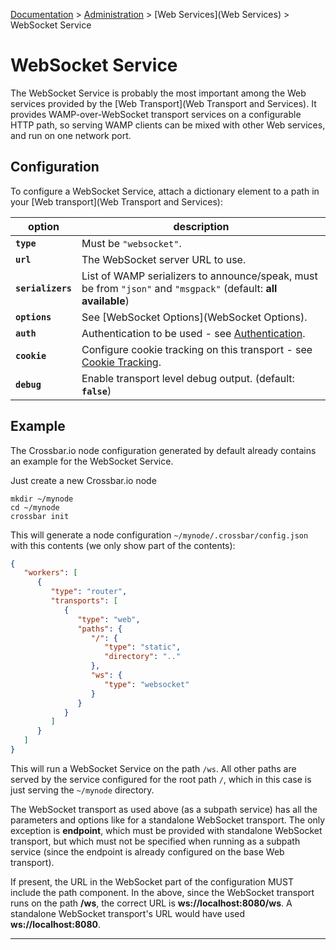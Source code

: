 [Documentation](.) > [Administration](Administration) > [Web Services](Web Services) > WebSocket Service

# WebSocket Service

The WebSocket Service is probably the most important among the Web services provided by the [Web Transport](Web Transport and Services). It provides WAMP-over-WebSocket transport services on a configurable HTTP path, so serving WAMP clients can be mixed with other Web services, and run on one network port.

## Configuration

To configure a WebSocket Service, attach a dictionary element to a path in your [Web transport](Web Transport and Services):

option | description
---|---
**`type`** | Must be `"websocket"`.
**`url`** | The WebSocket server URL to use.
**`serializers`** | List of WAMP serializers to announce/speak, must be from `"json"` and `"msgpack"` (default: **all available**)
**`options`** | See [WebSocket Options](WebSocket Options).
**`auth`** | Authentication to be used - see [Authentication](Authentication).
**`cookie`** | Configure cookie tracking on this transport - see [Cookie Tracking](Cookie-Tracking).
**`debug`** | Enable transport level debug output. (default: **`false`**)


## Example

The Crossbar.io node configuration generated by default already contains an example for the WebSocket Service.

Just create a new Crossbar.io node

    mkdir ~/mynode
    cd ~/mynode
    crossbar init

This will generate a node configuration `~/mynode/.crossbar/config.json` with this contents (we only show part of the contents):

```json
{
   "workers": [
      {
         "type": "router",
         "transports": [
            {
               "type": "web",
               "paths": {
                  "/": {
                     "type": "static",
                     "directory": ".."
                  },
                  "ws": {
                     "type": "websocket"
                  }
               }
            }
         ]
      }
   ]
}
```

This will run a WebSocket Service on the path `/ws`. All other paths are served by the service configured for the root path `/`, which in this case is just serving the `~/mynode` directory.

The WebSocket transport as used above (as a subpath service) has all the parameters and options like for a standalone WebSocket transport. The only exception is **endpoint**, which must be provided with standalone WebSocket transport, but which must not be specified when running as a subpath service (since the endpoint is already configured on the base Web transport).

If present, the URL in the WebSocket part of the configuration MUST include the path component. In the above, since the WebSocket transport runs on the path **/ws**, the correct URL is **ws://localhost:8080/ws**. A standalone WebSocket transport's URL would have used **ws://localhost:8080**.

---
